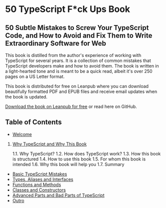 # 50 TypeScript F*ck Ups Book

## 50 Subtle Mistakes to Screw Your TypeScript Code, and How to Avoid and Fix Them to Write Extraordinary Software for Web


This book is distilled from the author's experience of working with TypeScript for several years. It is a collection of common mistakes that TypeScript developers make and how to avoid them. The book is written in a light-hearted tone and is meant to be a quick read, albeit it's over 250 pages on a US Letter format.

This book is distributed for free on Leanpub where you can download beautifully formatted PDF and EPUB files and receive email updates when the book is updated.

[Download the book on Leanpub for free](https://leanpub.com/50-ts) or read here on GitHub.

## Table of Contents

* [Welcome](00-welcome.md)
1. [Why TypeScript and Why This Book](01-introduction.md)

    1.1. Why TypeScript?
    1.2. How does TypeScript work?
    1.3. How this book is structured
    1.4. How to use this book
    1.5. For whom this book is intended
    1.6. Why this book will help you
    1.7. Summary

* [Basic TypeScript Mistakes](02-basics.md)
* [Types, Aliases and Interfaces](03-types.md)
* [Functions and Methods](04-functions.md)
* [Classes and Constructors](05-classes.md)
* [Advanced Parts and Bad Parts of TypeScript](06-advanced.md)
* [Outro](07-outro.md)
